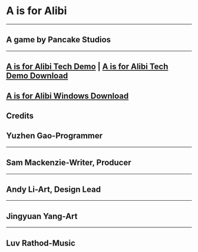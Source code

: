 # A is for Alibi
---
## A game by Pancake Studios
---
[A is for Alibi Tech Demo](/AisforAlibi/AisforAlibi_Tech_Demo/A_isforAlibi_Web/www/index.html)
|
[A is for Alibi Tech Demo Download](AisForAlibi/AisforAlibi_Windows.zip)
---
## [A is for Alibi Windows Download](AisForAlibi/AisforAlibi_Windows.zip)
## Credits
## Yuzhen Gao-Programmer
---
## Sam Mackenzie-Writer, Producer
---
## Andy Li-Art, Design Lead
---
## Jingyuan Yang-Art
---
## Luv Rathod-Music
